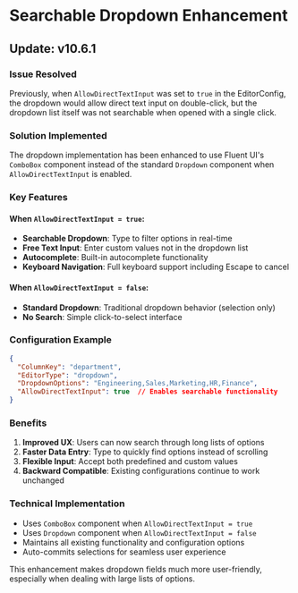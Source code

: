 # Searchable Dropdown Enhancement

## Update: v10.6.1

### Issue Resolved
Previously, when `AllowDirectTextInput` was set to `true` in the EditorConfig, the dropdown would allow direct text input on double-click, but the dropdown list itself was not searchable when opened with a single click.

### Solution Implemented
The dropdown implementation has been enhanced to use Fluent UI's `ComboBox` component instead of the standard `Dropdown` component when `AllowDirectTextInput` is enabled.

### Key Features

#### When `AllowDirectTextInput = true`:
- **Searchable Dropdown**: Type to filter options in real-time
- **Free Text Input**: Enter custom values not in the dropdown list
- **Autocomplete**: Built-in autocomplete functionality
- **Keyboard Navigation**: Full keyboard support including Escape to cancel

#### When `AllowDirectTextInput = false`:
- **Standard Dropdown**: Traditional dropdown behavior (selection only)
- **No Search**: Simple click-to-select interface

### Configuration Example

```json
{
  "ColumnKey": "department",
  "EditorType": "dropdown",
  "DropdownOptions": "Engineering,Sales,Marketing,HR,Finance",
  "AllowDirectTextInput": true  // Enables searchable functionality
}
```

### Benefits
1. **Improved UX**: Users can now search through long lists of options
2. **Faster Data Entry**: Type to quickly find options instead of scrolling
3. **Flexible Input**: Accept both predefined and custom values
4. **Backward Compatible**: Existing configurations continue to work unchanged

### Technical Implementation
- Uses `ComboBox` component when `AllowDirectTextInput = true`
- Uses `Dropdown` component when `AllowDirectTextInput = false`
- Maintains all existing functionality and configuration options
- Auto-commits selections for seamless user experience

This enhancement makes dropdown fields much more user-friendly, especially when dealing with large lists of options.
